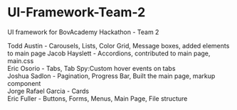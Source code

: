 # UI-Framework-Team-2
UI framework for BovAcademy Hackathon - Team 2

Todd Austin - Carousels, Lists, Color Grid, Message boxes, added elements to main page 
Jacob Hayslett - Accordions, contributed to main page, main.css  
Eric Osorio - Tabs, Tab Spy:Custom hover events on tabs  
Joshua Sadlon - Pagination, Progress Bar, Built the main page, markup component  
Jorge Rafael Garcia - Cards  
Eric Fuller - Buttons, Forms, Menus, Main Page, File structure  
